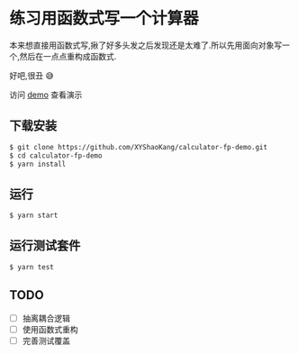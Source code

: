 # 练习用函数式写一个计算器

本来想直接用函数式写,揪了好多头发之后发现还是太难了.所以先用面向对象写一个,然后在一点点重构成函数式.

好吧,很丑 :sweat_smile:

访问 [demo](https://xyshaokang.github.io/calculator-fp-demo/dist/) 查看演示

## 下载安装

```bash
$ git clone https://github.com/XYShaoKang/calculator-fp-demo.git
$ cd calculator-fp-demo
$ yarn install
```

## 运行

```bash
$ yarn start
```

## 运行测试套件

```bash
$ yarn test
```

## TODO

- [ ] 抽离耦合逻辑
- [ ] 使用函数式重构
- [ ] 完善测试覆盖

